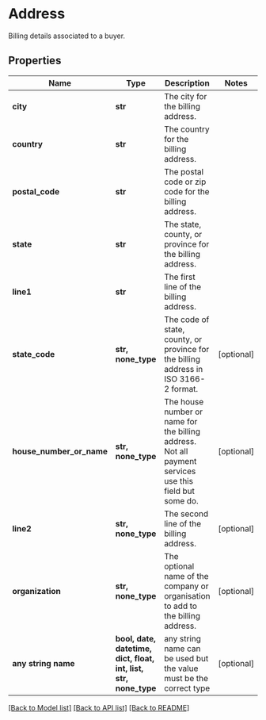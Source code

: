 # Address

Billing details associated to a buyer.

## Properties
Name | Type | Description | Notes
------------ | ------------- | ------------- | -------------
**city** | **str** | The city for the billing address. | 
**country** | **str** | The country for the billing address. | 
**postal_code** | **str** | The postal code or zip code for the billing address. | 
**state** | **str** | The state, county, or province for the billing address. | 
**line1** | **str** | The first line of the billing address. | 
**state_code** | **str, none_type** | The code of state, county, or province for the billing address in ISO 3166-2 format. | [optional] 
**house_number_or_name** | **str, none_type** | The house number or name for the billing address. Not all payment services use this field but some do. | [optional] 
**line2** | **str, none_type** | The second line of the billing address. | [optional] 
**organization** | **str, none_type** | The optional name of the company or organisation to add to the billing address. | [optional] 
**any string name** | **bool, date, datetime, dict, float, int, list, str, none_type** | any string name can be used but the value must be the correct type | [optional]

[[Back to Model list]](../README.md#documentation-for-models) [[Back to API list]](../README.md#documentation-for-api-endpoints) [[Back to README]](../README.md)



